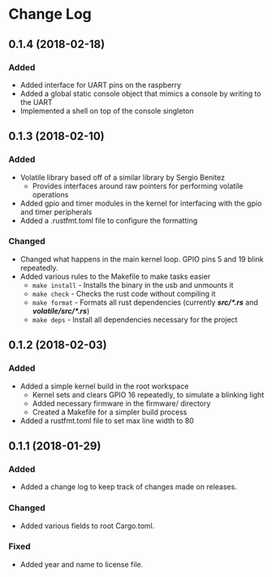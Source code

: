 # Change Log

## 0.1.4 (2018-02-18)
### Added
* Added interface for UART pins on the raspberry
* Added a global static console object that mimics a console by writing to the UART
* Implemented a shell on top of the console singleton

## 0.1.3 (2018-02-10)
### Added
* Volatile library based off of a similar library by Sergio Benitez
  * Provides interfaces around raw pointers for performing volatile operations
* Added gpio and timer modules in the kernel for interfacing with the gpio and timer peripherals
* Added a .rustfmt.toml file to configure the formatting

### Changed
* Changed what happens in the main kernel loop. GPIO pins 5 and 19 blink repeatedly.
* Added various rules to the Makefile to make tasks easier
  * ```make install``` - Installs the binary in the usb and unmounts it
  * ```make check``` - Checks the rust code without compiling it
  * ```make format``` - Formats all rust dependencies (currently **_src/*.rs_** and **_volatile/src/*.rs_**)
  * ```make deps``` - Install all dependencies necessary for the project

## 0.1.2 (2018-02-03)
### Added
* Added a simple kernel build in the root workspace
  * Kernel sets and clears GPIO 16 repeatedly, to simulate a blinking light
  * Added necessary firmware in the firmware/ directory
  * Created a Makefile for a simpler build process
* Added a rustfmt.toml file to set max line width to 80

## 0.1.1 (2018-01-29)
### Added
* Added a change log to keep track of changes made on releases.

### Changed
* Added various fields to root Cargo.toml.

### Fixed
* Added year and name to license file.
